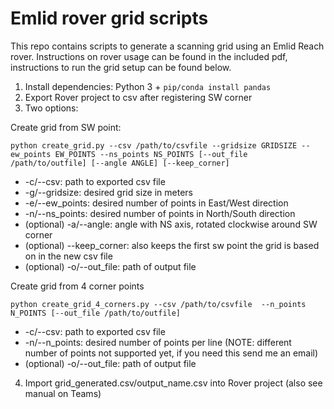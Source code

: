 # Emlid rover grid scripts

This repo contains scripts to generate a scanning grid using an Emlid Reach rover.
Instructions on rover usage can be found in the included pdf, instructions to run the grid setup can be found below.

1. Install dependencies: Python 3 + ``` pip/conda install pandas ```
2. Export Rover project to csv after registering SW corner
3. Two options:

Create grid from SW point:

```
python create_grid.py --csv /path/to/csvfile --gridsize GRIDSIZE --ew_points EW_POINTS --ns_points NS_POINTS [--out_file /path/to/outfile] [--angle ANGLE] [--keep_corner] 
```

- -c/--csv: path to exported csv file
- -g/--gridsize: desired grid size in meters
- -e/--ew_points: desired number of points in East/West direction
- -n/--ns_points: desired number of points in North/South direction
- (optional) -a/--angle: angle with NS axis, rotated clockwise around SW corner 
- (optional) --keep_corner: also keeps the first sw point the grid is based on in the new csv file
- (optional) -o/--out_file: path of output file


Create grid from 4 corner points

```
python create_grid_4_corners.py --csv /path/to/csvfile  --n_points N_POINTS [--out_file /path/to/outfile]
```

- -c/--csv: path to exported csv file
- -n/--n_points: desired number of points per line (NOTE: different number of points not supported yet, if you need this send me an email)
- (optional) -o/--out_file: path of output file



4. Import grid_generated.csv/output_name.csv into Rover project (also see manual on Teams)
